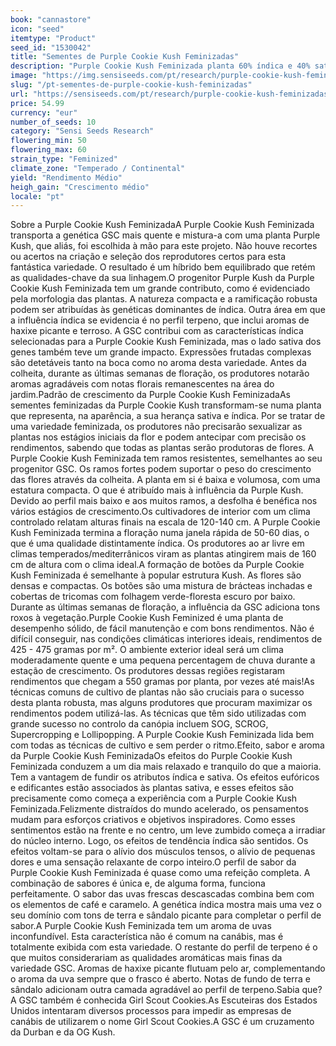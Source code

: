 ```yaml
---
book: "cannastore"
icon: "seed"
itemtype: "Product"
seed_id: "1530042"
title: "Sementes de Purple Cookie Kush Feminizadas"
description: "Purple Cookie Kush Feminizada planta 60% índica e 40% sativa e perfis impactantes. Compacta, estrutura de botão semelhante às Kush e efeitos híbridos."
image: "https://img.sensiseeds.com/pt/research/purple-cookie-kush-feminizadas-image.png"
slug: "/pt-sementes-de-purple-cookie-kush-feminizadas"
url: "https://sensiseeds.com/pt/research/purple-cookie-kush-feminizadas?a_aid=cannastore"
price: 54.99
currency: "eur"
number_of_seeds: 10
category: "Sensi Seeds Research"
flowering_min: 50
flowering_max: 60
strain_type: "Feminized"
climate_zone: "Temperado / Continental"
yield: "Rendimento Médio"
heigh_gain: "Crescimento médio"
locale: "pt"
---
```

Sobre a Purple Cookie Kush FeminizadaA Purple Cookie Kush Feminizada transporta a genética GSC mais quente e mistura-a com uma planta Purple Kush, que aliás, foi escolhida à mão para este projeto. Não houve recortes ou acertos na criação e seleção dos reprodutores certos para esta fantástica variedade. O resultado é um híbrido bem equilibrado que retém as qualidades-chave da sua linhagem.O progenitor Purple Kush da Purple Cookie Kush Feminizada tem um grande contributo, como é evidenciado pela morfologia das plantas. A natureza compacta e a ramificação robusta podem ser atribuídas às genéticas dominantes de índica. Outra área em que a influência índica se evidencia é no perfil terpeno, que inclui aromas de haxixe picante e terroso. A GSC contribui com as características índica selecionadas para a Purple Cookie Kush Feminizada, mas o lado sativa dos genes também teve um grande impacto. Expressões frutadas complexas são detetáveis tanto na boca como no aroma desta variedade. Antes da colheita, durante as últimas semanas de floração, os produtores notarão aromas agradáveis com notas florais remanescentes na área do jardim.Padrão de crescimento da Purple Cookie Kush FeminizadaAs sementes feminizadas da Purple Cookie Kush transformam-se numa planta que representa, na aparência, a sua herança sativa e índica. Por se tratar de uma variedade feminizada, os produtores não precisarão sexualizar as plantas nos estágios iniciais da flor e podem antecipar com precisão os rendimentos, sabendo que todas as plantas serão produtoras de flores. A Purple Cookie Kush Feminizada tem ramos resistentes, semelhantes ao seu progenitor GSC. Os ramos fortes podem suportar o peso do crescimento das flores através da colheita. A planta em si é baixa e volumosa, com uma estatura compacta. O que é atribuído mais à influência da Purple Kush. Devido ao perfil mais baixo e aos muitos ramos, a desfolha é benéfica nos vários estágios de crescimento.Os cultivadores de interior com um clima controlado relatam alturas finais na escala de 120-140 cm. A Purple Cookie Kush Feminizada termina a floração numa janela rápida de 50-60 dias, o que é uma qualidade distintamente índica. Os produtores ao ar livre em climas temperados/mediterrânicos viram as plantas atingirem mais de 160 cm de altura com o clima ideal.A formação de botões da Purple Cookie Kush Feminizada é semelhante à popular estrutura Kush. As flores são densas e compactas. Os botões são uma mistura de brácteas inchadas e cobertas de tricomas com folhagem verde-floresta escuro por baixo. Durante as últimas semanas de floração, a influência da GSC adiciona tons roxos à vegetação.Purple Cookie Kush Feminized é uma planta de desempenho sólido, de fácil manutenção e com bons rendimentos. Não é difícil conseguir, nas condições climáticas interiores ideais, rendimentos de 425 - 475 gramas por m². O ambiente exterior ideal será um clima moderadamente quente e uma pequena percentagem de chuva durante a estação de crescimento. Os produtores dessas regiões registaram rendimentos que chegam a 550 gramas por planta, por vezes até mais!As técnicas comuns de cultivo de plantas não são cruciais para o sucesso desta planta robusta, mas alguns produtores que procuram maximizar os rendimentos podem utilizá-las. As técnicas que têm sido utilizadas com grande sucesso no controlo da canópia incluem SOG, SCROG, Supercropping e Lollipopping. A Purple Cookie Kush Feminizada lida bem com todas as técnicas de cultivo e sem perder o ritmo.Efeito, sabor e aroma da Purple Cookie Kush FeminizadaOs efeitos do Purple Cookie Kush Feminizada conduzem a um dia mais relaxado e tranquilo do que a maioria. Tem a vantagem de fundir os atributos índica e sativa. Os efeitos eufóricos e edificantes estão associados às plantas sativa, e esses efeitos são precisamente como começa a experiência com a Purple Cookie Kush Feminizada.Felizmente distraídos do mundo acelerado, os pensamentos mudam para esforços criativos e objetivos inspiradores. Como esses sentimentos estão na frente e no centro, um leve zumbido começa a irradiar do núcleo interno. Logo, os efeitos de tendência índica são sentidos. Os efeitos voltam-se para o alívio dos músculos tensos, o alívio de pequenas dores e uma sensação relaxante de corpo inteiro.O perfil de sabor da Purple Cookie Kush Feminizada é quase como uma refeição completa. A combinação de sabores é única e, de alguma forma, funciona perfeitamente. O sabor das uvas frescas descascadas combina bem com os elementos de café e caramelo. A genética índica mostra mais uma vez o seu domínio com tons de terra e sândalo picante para completar o perfil de sabor.A Purple Cookie Kush Feminizada tem um aroma de uvas inconfundível. Esta característica não é comum na canábis, mas é totalmente exibida com esta variedade. O restante do perfil de terpeno é o que muitos considerariam as qualidades aromáticas mais finas da variedade GSC. Aromas de haxixe picante flutuam pelo ar, complementando o aroma da uva sempre que o frasco é aberto. Notas de fundo de terra e sândalo adicionam outra camada agradável ao perfil de terpeno.Sabia que? A GSC também é conhecida Girl Scout Cookies.As Escuteiras dos Estados Unidos intentaram diversos processos para impedir as empresas de canábis de utilizarem o nome Girl Scout Cookies.A GSC é um cruzamento da Durban e da OG Kush.
